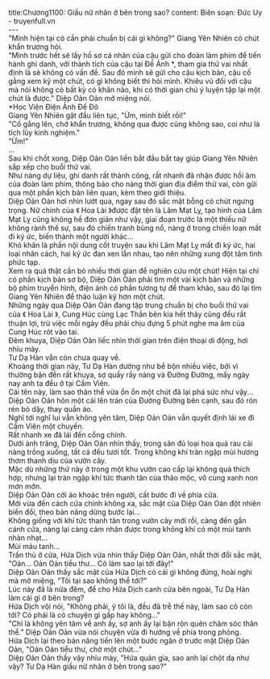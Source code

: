 title:Chương1100: Giấu nữ nhân ở bên trong sao?
content:
Biên soạn: Đức Uy - truyenfull.vn<br>---<br>"Mình hiện tại có cần phải chuẩn bị cái gì không?" Giang Yên Nhiên có chút khẩn trương hỏi.<br>"Mình trước hết sẽ lấy hồ sơ cá nhân của cậu gửi cho đoàn làm phim để tiến hành ghi danh, với thành tích của cậu tại Đế Ảnh *, tham gia thử vai nhất định là sẽ không có vấn đề. Sau đó mình sẽ gửi cho cậu kịch bản, cậu cố gắng xem kỹ một chút, có gì không biết thì hỏi mình. Khiêu vũ đối với cậu mà nói không có bất kỳ có khăn nào, khi có thời gian chú ý luyện tập lại một chút là được." Diệp Oản Oản mở miệng nói.<br>*Học Viện Điện Ảnh Đế Đô<br>Giang Yên Nhiên gật đầu liên tục, "Ừm, mình biết rồi!"<br>"Cố gắng lên, chớ khẩn trương, không qua được cũng không sao, coi như là tích lũy kinh nghiệm."<br>"Ừm!"<br>...<br>Sau khi chốt xong, Diệp Oản Oản liền bắt đầu bắt tay giúp Giang Yên Nhiên sắp xếp cho buổi thử vai.<br>Như nàng dự liệu, ghi danh rất thành công, rất nhanh đã nhận được hồi âm của đoàn làm phim, thông báo cho nàng thời gian địa điểm thử vai, còn gửi qua một phần kịch bản liên quan, kèm theo giới thiệu.<br>Diệp Oản Oản hơi nhìn lướt qua, ngay sau đó sắc mặt bỗng có chút ngưng trọng. Nữ chính của 《 Hoa Lài 》được đặt tên là Lâm Mạt Lỵ, tạo hình của Lâm Mạt Lỵ cũng không hề đơn giản như vậy, giai đoạn trước là một thiếu nữ không rành thế sự, sau đó chiến tranh bùng nổ, nàng ở trong chiến loạn mất đi ký ức, biến thành một người khác...<br>Khó khăn là phần nội dung cốt truyện sau khi Lâm Mạt Lỵ mất đi ký ức, hai loại nhân cách, hai ký ức đan xen lẫn nhau, tạo nên những xung đột tâm tình phức tạp.<br>Xem ra quả thật cần bỏ nhiều thời gian để nghiên cứu một chút! Hiện tại chỉ có phần kịch bản sơ bộ, Diệp Oản Oản phải tìm một vài kịch bản và những bộ phim truyền hình, điện ảnh có phần tương tự để tham khảo, sau đó lại tìm Giang Yên Nhiên để thảo luận kỹ hơn một chút.<br>Những ngày qua Diệp Oản Oản đang tập trung chuẩn bị cho buổi thử vai của 《 Hoa Lài 》, Cung Húc cùng Lạc Thần bên kia hết thảy cũng đều rất thuận lợi, trừ việc mỗi ngày đều phải chịu đựng 5 phút nghe ma âm của Cung Húc rót vào tai.<br>Đêm khuya, Diệp Oản Oản liếc nhìn thời gian trên điện thoại di động, hơi nhíu mày.<br>Tư Dạ Hàn vẫn còn chưa quay về.<br>Khoảng thời gian này, Tư Dạ Hàn dường như bề bộn nhiều việc, bởi vì thường bận đến rất khuya, sợ quấy rầy nàng và Đường Đường, mấy ngày nay anh ta đều ở tại Cẩm Viên.<br>Cái tên này, làm sao thân thể vừa ổn ổn một chút đã lại phá sức như vậy...<br>Diệp Oản Oản hôn một cái lên trán của Đường Đường bên cạnh, sau đó rón rén bò dậy, thay quần áo.<br>Nghĩ tới nghĩ lui vẫn không yên tâm, Diệp Oản Oản vẫn quyết định lái xe đi Cẩm Viên một chuyến.<br>Rất nhanh xe đã lái đến cổng chính.<br>Dưới ánh trăng, Diệp Oản Oản nhìn thấy, trong sân đủ loại hoa quả rau cải nàng trồng xuống, tất cả đều tươi tốt. Trong không khí tràn ngập mùi hương thơm thanh dịu của vườn cây.<br>Mặc dù những thứ này ở trong một khu vườn cao cấp lại không quá thích hợp, nhưng lại tràn ngập khí tức thanh tân của thảo mộc, vô cùng xanh non mơn mởn.<br>Diệp Oản Oản cởi áo khoác trên người, cất bước đi về phía cửa.<br>Mới vừa đến cách cửa chính không xa, sắc mặt của Diệp Oản Oản đột nhiên biến đổi, theo bản năng dừng bước lại...<br>Không giống với khí tức thanh tân trong vườn cây mới rồi, càng đến gần cánh cửa, nàng lại càng cảm nhân được trong không khí có một mùi tanh nhàn nhạt…<br>Mùi máu tanh...<br>Trấn thủ ở cửa, Hứa Dịch vừa nhìn thấy Diệp Oản Oản, nhất thời đổi sắc mặt, "Oản... Oản Oản tiểu thư... Cô làm sao lại tới đây!"<br>Diệp Oản Oản thấy sắc mặt của Hứa Dịch có cái gì không đúng, hoài nghi mà mở miệng, "Tôi tại sao không thể tới?"<br>Lúc này đã là nửa đêm, để cho Hứa Dịch canh cửa bên ngoài, Tư Dạ Hàn làm cái gì ở bên trong?<br>Hứa Dịch vội nói, "Không phải, ý tôi là, đều đã trễ thế này, làm sao cô còn tới? Có phải là có chuyện gì gấp hay không..."<br>"Chỉ là không yên tâm về anh ấy, sợ anh ấy lại bận rộn quên chăm sóc thân thể." Diệp Oản Oản vừa nói chuyện vừa đi hướng về phía trong phòng.<br>Hứa Dịch lại theo bản năng tiến lên một bước ngăn ở trước mặt Diệp Oản Oản, "Oản Oản tiểu thư, chờ một chút..."<br>Diệp Oản Oản thấy vậy nhíu mày, "Hứa quản gia, sao anh lại chột dạ như vậy? Tư Dạ Hàn giấu nữ nhân ở bên trong sao?"